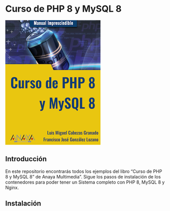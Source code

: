 # Curso de PHP 8 y MySQL 8
![Imagen provisional del libro](https://raw.githubusercontent.com/Anaya-Multimedia/curso-de-php-8-y-mysql-8/master/images/portada-libro.png "Curso de PHP 8 y MySQL 8")
## Introducción
En este repositorio encontrarás todos los ejemplos del libro “Curso de PHP 8 y MySQL 8” de Anaya Multimedia”. Sigue los pasos de instalación de los contenedores para poder tener un Sistema completo con PHP 8, MySQL 8 y Nginx.
## Instalación